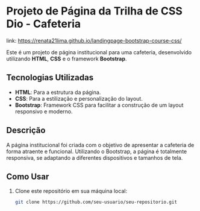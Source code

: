# Projeto de Página da Trilha de CSS Dio - Cafeteria

link: https://renata21lima.github.io/landingpage-bootstrap-course-css/

Este é um projeto de página institucional para uma cafeteria, desenvolvido utilizando **HTML**, **CSS** e o framework **Bootstrap**.

## Tecnologias Utilizadas

- **HTML**: Para a estrutura da página.
- **CSS**: Para a estilização e personalização do layout.
- **Bootstrap**: Framework CSS para facilitar a construção de um layout responsivo e moderno.

## Descrição

A página institucional foi criada com o objetivo de apresentar a cafeteria de forma atraente e funcional. Utilizando o Bootstrap, a página é totalmente responsiva, se adaptando a diferentes dispositivos e tamanhos de tela.

## Como Usar

1. Clone este repositório em sua máquina local:
   ```bash
   git clone https://github.com/seu-usuario/seu-repositorio.git
